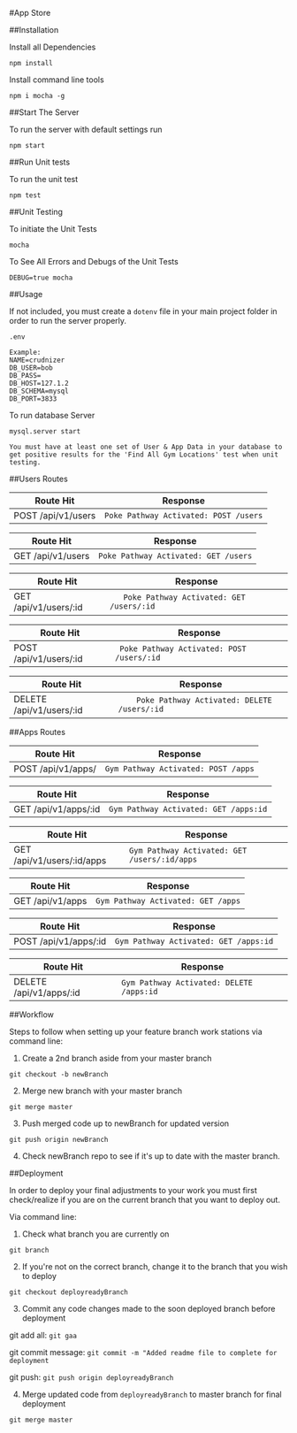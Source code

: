 #App Store

##Installation

Install all Dependencies
```
npm install
```

Install command line tools
```
npm i mocha -g
```
##Start The Server

To run the server with default settings run
```
npm start
```
##Run Unit tests

To run the unit test
```
npm test
```
##Unit Testing

To initiate the Unit Tests
```
mocha
```

To See All Errors and Debugs of the Unit Tests
```
DEBUG=true mocha
```

##Usage

If not included, you must create a ```dotenv``` file in your main project folder in order to run the server properly.
```
.env

Example:
NAME=crudnizer
DB_USER=bob
DB_PASS=
DB_HOST=127.1.2
DB_SCHEMA=mysql
DB_PORT=3833
```
To run database Server
```
mysql.server start

You must have at least one set of User & App Data in your database to get positive results for the 'Find All Gym Locations' test when unit testing.
```

##Users Routes

| Route Hit | Response |
| --- | --- |
| POST /api/v1/users | ```Poke Pathway Activated: POST /users```


| Route Hit | Response |
| --- | --- |
| GET /api/v1/users | ```Poke Pathway Activated: GET /users```


| Route Hit | Response |
| --- | --- |
| GET /api/v1/users/:id | ```	Poke Pathway Activated: GET /users/:id```


| Route Hit | Response |
| --- | --- |
| POST /api/v1/users/:id  | ```	Poke Pathway Activated: POST /users/:id```

| Route Hit | Response |
| --- | --- |
| DELETE  /api/v1/users/:id| ```	Poke Pathway Activated: DELETE /users/:id```

##Apps Routes

| Route Hit | Response |
| --- | --- |
| POST /api/v1/apps/ | ```Gym Pathway Activated: POST /apps```


| Route Hit | Response |
| --- | --- |
| GET /api/v1/apps/:id | ```Gym Pathway Activated: GET /apps:id```


| Route Hit | Response |
| --- | --- |
| GET /api/v1/users/:id/apps | ```Gym Pathway Activated: GET /users/:id/apps```


| Route Hit | Response |
| --- | --- |
| GET /api/v1/apps | ```Gym Pathway Activated: GET /apps```

| Route Hit | Response |
| --- | --- |
| POST /api/v1/apps/:id| ```Gym Pathway Activated: GET /apps:id```


| Route Hit | Response |
| --- | --- |
| DELETE /api/v1/apps/:id | ```Gym Pathway Activated: DELETE /apps:id```

##Workflow

Steps to follow when setting up your feature branch work stations via command line:

1. Create a 2nd branch aside from your master branch

  ```git checkout -b newBranch```

2. Merge new branch with your master branch

  ```git merge master```

3. Push merged code up to newBranch for updated version

  ```git push origin newBranch ```

4. Check newBranch repo to see if it's up to date with the master branch.  



##Deployment

In order to deploy your final adjustments to your work you must first check/realize if you are on the current branch that you want to deploy out.

Via command line:

1. Check what branch you are currently on

  ```git branch```

2. If you're not on the correct branch, change it to the branch that you wish to deploy

  ```git checkout deployreadyBranch```

3. Commit any code changes made to the soon deployed branch before deployment

  git add all:  ```git gaa```

  git commit message: ```git commit -m "Added readme file to complete for deployment```

  git push: ```git push origin deployreadyBranch```

4. Merge updated code from ```deployreadyBranch``` to master branch for final deployment

  ```git merge master```
